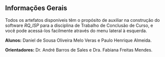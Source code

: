 ## Informações Gerais

Todos os artefatos disponíveis têm o propósito de auxiliar na construção do software <i>RQ_ISP</i> para a disciplina de Trabalho de Conclusão de Curso, e você pode acessá-los facilmente através do menu lateral à esquerda.

<strong>Alunos:</strong> Daniel de Sousa Oliveira Melo Veras e Paulo Henrique Almeida.

<strong>Orientadores:</strong> Dr. André Barros de Sales e Dra. Fabiana Freitas Mendes.